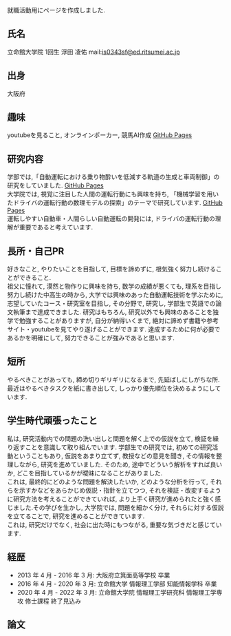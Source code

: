 就職活動用にページを作成しました.

## 氏名
立命館大学院 1回生 浮田 凌佑
mail:is0343sf@ed.ritsumei.ac.jp

## 出身
大阪府

## 趣味
youtubeを見ること, オンラインポーカー, 競馬AI作成 [GitHub Pages](https://github.com/surpass19/My-HobbyProject-HorseRacingAI)

## 研究内容
学部では,「自動運転における乗り物酔いを低減する軌道の生成と車両制御」の研究をしていました. [GitHub Pages](https://github.com/surpass19/MyReserch1-A-Simulation-Study-on-Lane-Change-Control-of-Automated-Vehicles-to-Reduce-Motion-Sickness)<br>
大学院では, 視覚に注目した人間の運転行動にも興味を持ち, 「機械学習を用いたドライバの運転行動の数理モデルの探索」のテーマで研究しています. [GitHub Pages](https://github.com/surpass19/MyReserch2) <br> 運転しやすい自動車・人間らしい自動運転の開発には, ドライバの運転行動の理解が重要であると考えています.

## 長所・自己PR
好きなこと, やりたいことを目指して, 目標を諦めずに, 根気強く努力し続けることができること. <br>
祖父に憧れて, 漠然と物作りに興味を持ち, 数学の成績が悪くても, 理系を目指し努力し続けた中高生の時から, 大学では興味のあった自動運転技術を学ぶために, 志望していたコース・研究室を目指し, その分野で, 研究し, 学部生で英語での論文執筆まで達成できました. 研究はもちろん, 研究以外でも興味のあることを独学で勉強することがありますが, 自分が納得いくまで, 絶対に諦めず書籍や参考サイト・youtubeを見てやり遂げることができます. 達成するために何が必要であるかを明確にして, 努力できることが強みであると思います. 

## 短所
やるべきことがあっても, 締め切りギリギリになるまで, 先延ばしにしがちな所. <br>
最近はやるべきタスクを紙に書き出して, しっかり優先順位を決めるようにしています.

## 学生時代頑張ったこと
私は, 研究活動内での問題の洗い出しと問題を解く上での仮説を立て, 検証を繰り返すことを意識して取り組んでいます. 学部生での研究では, 初めての研究活動ということもあり, 仮説をあまり立てず, 教授などの意見を聞き, その情報を整理しながら, 研究を進めていました. そのため, 途中でどういう解析をすれば良いか, どこを目指しているかが曖昧になることがありました.<br>
これは, 最終的にどのような問題を解決したいか, どのような分析を行って, それらを示すかなどをあらかじめ仮説・指針を立てつつ, それを検証・改変するように研究方法を考えることができていれば, より上手く研究が進められたと強く感じました.その学びを生かし, 大学院では, 問題を細かく分け, それらに対する仮説を立てることで, 研究を進めることができています.<br> 
これは, 研究だけでなく, 社会に出た時にもつながる, 重要な気づきだと感じています.

## 経歴
* 2013 年 4 月 - 2016 年 3 月: 大阪府立箕面高等学校 卒業
* 2016 年 4 月 - 2020 年 3 月: 立命館大学 情報理工学部 知能情報学科 卒業
* 2020 年 4 月 - 2022 年 3 月: 立命館大学院 情報理工学研究科 情報理工学専攻 修士課程 終了見込み

## 論文
